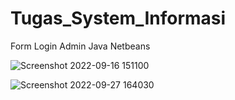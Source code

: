 # Tugas_System_Informasi
Form Login Admin Java Netbeans

![Screenshot 2022-09-16 151100](https://user-images.githubusercontent.com/94047791/192497506-1186fa70-f538-4556-9722-08b8c96f41b7.png)

![Screenshot 2022-09-27 164030](https://user-images.githubusercontent.com/94047791/192497549-19d10029-4d45-40be-a338-a730ccc299da.png)
